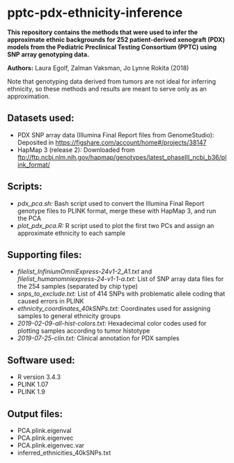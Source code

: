 # pptc-pdx-ethnicity-inference

**This repository contains the methods that were used to infer the approximate ethnic backgrounds for 252 patient-derived xenograft (PDX) models from the Pediatric Preclinical Testing Consortium (PPTC) using SNP array genotyping data.**

**Authors:** Laura Egolf, Zalman Vaksman, Jo Lynne Rokita (2018)

Note that genotyping data derived from tumors are not ideal for inferring ethnicity, so these methods and results are meant to serve only as an approximation.

## Datasets used:
- PDX SNP array data (Illumina Final Report files from GenomeStudio): Deposited in https://figshare.com/account/home#/projects/38147
- HapMap 3 (release 2): Downloaded from ftp://ftp.ncbi.nlm.nih.gov/hapmap/genotypes/latest_phaseIII_ncbi_b36/plink_format/

## Scripts:
- *pdx_pca.sh:* Bash script used to convert the Illumina Final Report genotype files to PLINK format, merge these with HapMap 3, and run the PCA
- *plot_pdx_pca.R:* R script used to plot the first two PCs and assign an approximate ethnicity to each sample

## Supporting files:
- *filelist_InfiniumOmniExpress-24v1-2_A1.txt* and *filelist_humanomniexpress-24-v1-1-a.txt:* List of SNP array data files for the 254 samples (separated by chip type)
- *snps_to_exclude.txt:* List of 414 SNPs with problematic allele coding that caused errors in PLINK
- *ethnicity_coordinates_40kSNPs.txt:* Coordinates used for assigning samples to general ethnicity groups
- *2019-02-09-all-hist-colors.txt:* Hexadecimal color codes used for plotting samples according to tumor histotype
- *2019-07-25-clin.txt:* Clinical annotation for PDX samples

## Software used:
- R version 3.4.3
- PLINK 1.07
- PLINK 1.9

## Output files:
- PCA.plink.eigenval
- PCA.plink.eigenvec
- PCA.plink.eigenvec.var
- inferred_ethnicities_40kSNPs.txt

